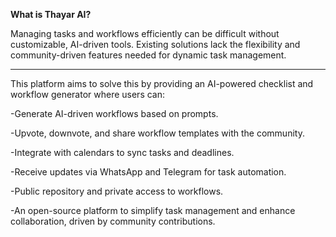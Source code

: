 **What is Thayar AI?**

Managing tasks and workflows efficiently can be difficult without customizable, AI-driven tools. Existing solutions lack the flexibility and community-driven features needed for dynamic task management.

---

This platform aims to solve this by providing an AI-powered checklist and workflow generator where users can:

-Generate AI-driven workflows based on prompts.

-Upvote, downvote, and share workflow templates with the community.

-Integrate with calendars to sync tasks and deadlines.

-Receive updates via WhatsApp and Telegram for task automation.

-Public repository and private access to workflows.

-An open-source platform to simplify task management and enhance collaboration, driven by community contributions.